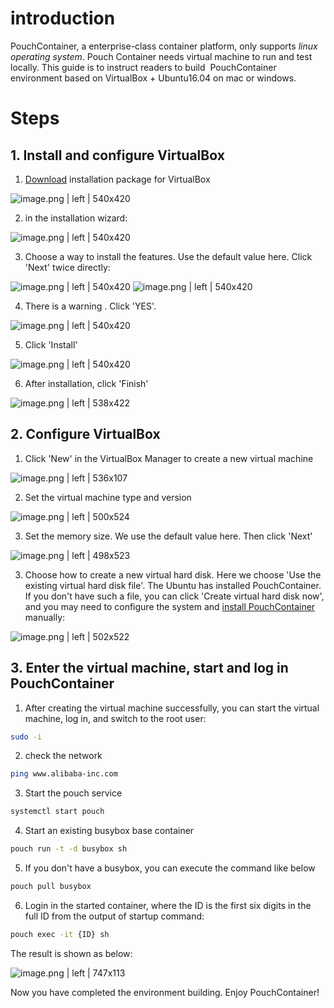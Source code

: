 # introduction
PouchContainer, a enterprise-class container platform, only supports *linux operating system*. Pouch Container needs virtual machine to run and test locally. This guide is to instruct readers to build  PouchContainer environment based on VirtualBox + Ubuntu16.04 on mac or windows.
# Steps
## 1. Install and configure VirtualBox
1. [Download](https://www.virtualbox.org/) installation package for VirtualBox

![image.png | left | 540x420](https://cdn.nlark.com/lark/0/2018/png/121971/1532348887868-0915ef45-e8e0-4fca-9c7a-2d2118ef2434.png "")

2. in the installation wizard:</span>

![image.png | left | 540x420](https://cdn.nlark.com/lark/0/2018/png/121971/1532349130108-3b9c506d-f652-4add-9914-8c8ea7e926ec.png "")


3. Choose a way to install the features. Use the default value here. Click 'Next' twice directly:

![image.png | left | 540x420](https://cdn.nlark.com/lark/0/2018/png/121971/1532349296176-4b100caa-b402-4f21-aecc-8aff21a4f427.png "")
![image.png | left | 540x420](https://cdn.nlark.com/lark/0/2018/png/121971/1532349417293-6afb7e2b-713f-45ae-bbca-0258af8cc2c9.png "")


4. There is a warning . Click 'YES'.

![image.png | left | 540x420](https://cdn.nlark.com/lark/0/2018/png/121971/1532349540089-9040e338-406e-401c-8792-5963b557b688.png "")


5. Click 'Install'

![image.png | left | 540x420](https://cdn.nlark.com/lark/0/2018/png/121971/1532349617023-ccf1d26e-3aa5-431e-9764-21545b5359bc.png "")


6. After installation, click 'Finish'

![image.png | left | 538x422](https://cdn.nlark.com/lark/0/2018/png/121971/1532349733085-bcbf691a-a022-4eaa-96dd-a73c9f02a0b1.png "")


## 2. Configure VirtualBox
1. Click 'New' in the VirtualBox Manager to create a new virtual machine

![image.png | left | 536x107](https://cdn.nlark.com/lark/0/2018/png/121971/1532350044579-5118ca49-cc95-4d35-b97f-37064c7b2898.png "")


2. Set the virtual machine type and version

![image.png | left | 500x524](https://cdn.nlark.com/lark/0/2018/png/121971/1532350116607-08386785-f566-47de-a9da-636ad733c2d0.png "")


3. Set the memory size. We use the default value here. Then click 'Next'

![image.png | left | 498x523](https://cdn.nlark.com/lark/0/2018/png/121971/1532350251616-d563bc78-41ae-4dec-a55a-861134fd6a31.png "")


3. Choose how to create a new virtual hard disk. Here we choose 'Use the existing virtual hard disk file'. The Ubuntu has installed PouchContainer. If you don't have such a file, you can click 'Create virtual hard disk now', and you may need to configure the system and [install PouchContainer](https://github.com/alibaba/pouch/blob/master/INSTALLATION.md) manually:

![image.png | left | 502x522](https://cdn.nlark.com/lark/0/2018/png/121971/1532350669919-c7f99d3a-fb3e-4a69-a792-4f16c3657e4c.png "")


## 3. Enter the virtual machine, start and log in PouchContainer
1. After creating the virtual machine successfully, you can start the virtual machine, log in, and switch to the root user:</span></span>
```bash
sudo -i
```
2. check the network
```bash
ping www.alibaba-inc.com
```
3. Start the pouch service
```bash
systemctl start pouch
```
4. Start an existing busybox base container
```bash
pouch run -t -d busybox sh
```
5. If you don't have a busybox, you can execute the command like below
```bash
pouch pull busybox
```
6. Login in the started container, where the ID is the first six digits in the full ID from the output of startup command:
```bash
pouch exec -it {ID} sh
```

The result is shown as below:

![image.png | left | 747x113](https://cdn.nlark.com/lark/0/2018/png/121971/1532352167171-3167c9b6-9b49-4698-b056-e26073e64312.png "")

Now you have completed the environment building. Enjoy PouchContainer!
